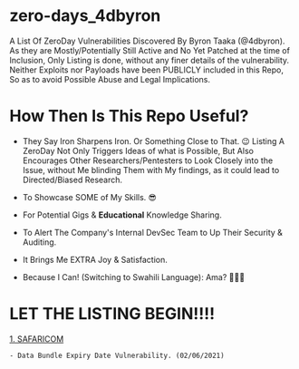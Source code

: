 # zero-days_4dbyron
A List Of ZeroDay Vulnerabilities Discovered By Byron Taaka (@4dbyron).
As they are Mostly/Potentially Still Active and No Yet Patched at the time of Inclusion,
Only Listing is done, without any finer details of the vulnerability.
Neither Exploits nor Payloads have been PUBLICLY included in this Repo,
So as to avoid Possible Abuse and Legal Implications.

# How Then Is This Repo Useful?
- They Say Iron Sharpens Iron. Or Something Close to That. 😉
Listing A ZeroDay Not Only Triggers Ideas of what is Possible,
But Also Encourages Other Researchers/Pentesters to Look Closely into the Issue,
without Me blinding Them with My findings, as it could lead to Directed/Biased Research.

- To Showcase SOME of My Skills. 😎

- For Potential Gigs & **Educational** Knowledge Sharing.

- To Alert The Company's Internal DevSec Team to Up Their Security & Auditing.

- It Brings Me EXTRA Joy & Satisfaction.

- Because I Can! (Switching to Swahili Language): Ama? 🤷🏽‍♂️

# LET THE LISTING BEGIN!!!!

[1. SAFARICOM](https://github.com/4dbyron/zeroDays_list_4dbyron/blob/main/safaricom_isp.md)

    - Data Bundle Expiry Date Vulnerability. (02/06/2021)
    
